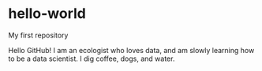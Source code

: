 # hello-world
My first repository

Hello GitHub! I am an ecologist who loves data, and am slowly learning how to be a data scientist. I dig coffee, dogs, and water.
